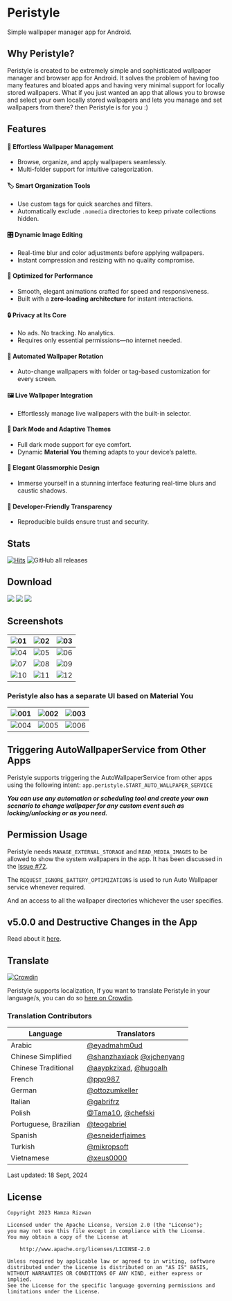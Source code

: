# Peristyle

Simple wallpaper manager app for Android.

## Why Peristyle?

Peristyle is created to be extremely simple and sophisticated wallpaper manager and browser app
for Android. It solves the problem of having too many features and bloated apps and having
very minimal support for locally stored wallpapers. What if you just wanted an app that allows
you to browse and select your own locally stored wallpapers and lets you manage and set wallpapers
from there? then Peristyle is for you :)

## Features  

#### 🎨 **Effortless Wallpaper Management**  
- Browse, organize, and apply wallpapers seamlessly.  
- Multi-folder support for intuitive categorization.  

#### 🏷️ **Smart Organization Tools**  
- Use custom tags for quick searches and filters.  
- Automatically exclude `.nomedia` directories to keep private collections hidden.  

#### 🎛️ **Dynamic Image Editing**  
- Real-time blur and color adjustments before applying wallpapers.  
- Instant compression and resizing with no quality compromise.  

#### 🚀 **Optimized for Performance**  
- Smooth, elegant animations crafted for speed and responsiveness.  
- Built with a **zero-loading architecture** for instant interactions.  

#### 🔒 **Privacy at Its Core**  
- No ads. No tracking. No analytics.  
- Requires only essential permissions—no internet needed.  

#### 🔄 **Automated Wallpaper Rotation**  
- Auto-change wallpapers with folder or tag-based customization for every screen.  

#### 🖼️ **Live Wallpaper Integration**  
- Effortlessly manage live wallpapers with the built-in selector.  

#### 🌙 **Dark Mode and Adaptive Themes**  
- Full dark mode support for eye comfort.  
- Dynamic **Material You** theming adapts to your device’s palette.  

#### 🌟 **Elegant Glassmorphic Design**  
- Immerse yourself in a stunning interface featuring real-time blurs and caustic shadows.  

#### 🔧 **Developer-Friendly Transparency**  
- Reproducible builds ensure trust and security.

## Stats

[![Hits](https://hits.seeyoufarm.com/api/count/incr/badge.svg?url=https%3A%2F%2Fgithub.com%2FHamza417%2FPeri&count_bg=%23292A28&title_bg=%23555555&icon=skyliner.svg&icon_color=%23E7E7E7&title=Visits&edge_flat=false)](https://hits.seeyoufarm.com)
![GitHub all releases](https://img.shields.io/github/downloads/Hamza417/Peri/total?label=Total%20Downloads&color=white)

## Download

[![](https://img.shields.io/github/v/release/Hamza417/Peristyle?color=181717&logo=github&label=GitHub%20Release)](https://github.com/Hamza417/Peristyle/releases/latest)
[![](https://img.shields.io/f-droid/v/app.simple.peri?logo=fdroid&logoColor=white&label=F-Droid&color=1976D2)](https://f-droid.org/en/packages/app.simple.peri/)
[![](https://img.shields.io/endpoint?url=https://apt.izzysoft.de/fdroid/api/v1/shield/app.simple.peri&logo=fdroid)](https://apt.izzysoft.de/fdroid/index/apk/app.simple.peri/)

## Screenshots

| ![01](./fastlane/metadata/android/en-US/images/phoneScreenshots/01.png) | ![02](./fastlane/metadata/android/en-US/images/phoneScreenshots/02.png) | ![03](./fastlane/metadata/android/en-US/images/phoneScreenshots/03.png) |
|:-----------------------------------------------------------------------:|:-----------------------------------------------------------------------:|:-----------------------------------------------------------------------:|
| ![04](./fastlane/metadata/android/en-US/images/phoneScreenshots/04.png) | ![05](./fastlane/metadata/android/en-US/images/phoneScreenshots/05.png) | ![06](./fastlane/metadata/android/en-US/images/phoneScreenshots/06.png) |
| ![07](./fastlane/metadata/android/en-US/images/phoneScreenshots/07.png) | ![08](./fastlane/metadata/android/en-US/images/phoneScreenshots/08.png) | ![09](./fastlane/metadata/android/en-US/images/phoneScreenshots/09.png) |
| ![10](./fastlane/metadata/android/en-US/images/phoneScreenshots/10.png) | ![11](./fastlane/metadata/android/en-US/images/phoneScreenshots/11.png) | ![12](./fastlane/metadata/android/en-US/images/phoneScreenshots/12.png) |

### Peristyle also has a separate UI based on Material You

| ![001](./screenshots/01.png) | ![002](./screenshots/02.png) | ![003](./screenshots/03.png) |
|:----------------------------:|:----------------------------:|:----------------------------:|
| ![004](./screenshots/04.png) | ![005](./screenshots/05.png) | ![006](./screenshots/06.gif) |

## Triggering AutoWallpaperService from Other Apps

Peristyle supports triggering the AutoWallpaperService from other apps using the following
intent: `app.peristyle.START_AUTO_WALLPAPER_SERVICE`

**_You can use any automation or scheduling tool and create your own scenario to change wallpaper for any custom event such as locking/unlocking or as you need._**

## Permission Usage

Peristyle needs `MANAGE_EXTERNAL_STORAGE` and `READ_MEDIA_IMAGES` to be allowed to show the system
wallpapers in the app.
It has been discussed in
the [Issue #72](https://github.com/Hamza417/Peristyle/issues/72#issuecomment-2357558761).

The `REQUEST_IGNORE_BATTERY_OPTIMIZATIONS` is used to run Auto Wallpaper service whenever required.

And an access to all the wallpaper directories whichever the user specifies.

## v5.0.0 and Destructive Changes in the App

Read about it [here](https://github.com/Hamza417/Peristyle/releases/tag/v5.0.0).

## Translate

[![Crowdin](https://badges.crowdin.net/peristyle/localized.svg)](https://crowdin.com/project/peristyle)

Peristyle supports localization, If you want to
translate Peristyle in your language/s, you can do
so [here on Crowdin](https://crowdin.com/project/peristyle).

### Translation Contributors

| Language              | Translators                                                                                                     |
|-----------------------|-----------------------------------------------------------------------------------------------------------------|
| Arabic                | [@eyadmahm0ud](https://crowdin.com/profile/eyadmahm0ud)                                                         |
| Chinese Simplified    | [@shanzhaxiaok](https://crowdin.com/profile/shanzhaxiaok) [@xjchenyang](https://crowdin.com/profile/xjchenyang) |
| Chinese Traditional   | [@aaypkzixad](https://crowdin.com/profile/aaypkzixad), [@hugoalh](https://crowdin.com/profile/hugoalh)          |
| French                | [@ppp987](https://crowdin.com/profile/ppp987)                                                                   |
| German                | [@ottozumkeller](https://crowdin.com/profile/ottozumkeller)                                                     |
| Italian               | [@gabrifrz](https://crowdin.com/profile/gabrifrz)                                                               |
| Polish                | [@Tama10](https://crowdin.com/profile/tama10), [@chefski](https://crowdin.com/profile/chefski)                  |
| Portuguese, Brazilian | [@teogabriel](https://crowdin.com/profile/teogabriel)                                                           |
| Spanish               | [@esneiderfjaimes](https://crowdin.com/profile/esneiderfjaimes)                                                 |
| Turkish               | [@mikropsoft](https://crowdin.com/profile/mikropsoft)                                                           |
| Vietnamese            | [@xeus0000](https://crowdin.com/profile/xeus0000)                                                               |

Last updated: 18 Sept, 2024

## License

```
Copyright 2023 Hamza Rizwan

Licensed under the Apache License, Version 2.0 (the "License");
you may not use this file except in compliance with the License.
You may obtain a copy of the License at

    http://www.apache.org/licenses/LICENSE-2.0

Unless required by applicable law or agreed to in writing, software
distributed under the License is distributed on an "AS IS" BASIS,
WITHOUT WARRANTIES OR CONDITIONS OF ANY KIND, either express or implied.
See the License for the specific language governing permissions and
limitations under the License.
```
